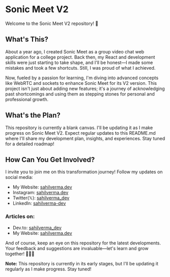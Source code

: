 # Sonic Meet V2

Welcome to the Sonic Meet V2 repository! 🚀

## What's This?

About a year ago, I created Sonic Meet as a group video chat web application for a college project. Back then, my React and development skills were just starting to take shape, and I'll be honest—I made some mistakes and took a few shortcuts. Still, I was proud of what I achieved.

Now, fueled by a passion for learning, I'm diving into advanced concepts like WebRTC and sockets to enhance Sonic Meet for its V2 version. This project isn't just about adding new features; it's a journey of acknowledging past shortcomings and using them as stepping stones for personal and professional growth.

## What's the Plan?

This repository is currently a blank canvas. I'll be updating it as I make progress on Sonic Meet V2. Expect regular updates to this README.md where I'll share my development plan, insights, and experiences. Stay tuned for a detailed roadmap!

## How Can You Get Involved?

I invite you to join me on this transformation journey! Follow my updates on social media:

- My Website: [sahilverma.dev](https://sahilverma.dev)
- Instagram: [sahilverma.dev](https://instagram.com/sahilverma.dev)
- Twitter(𝕏): [sahilverma_dev](https://twitter.com/sahilverma_dev)
- LinkedIn: [sahilverma-dev](https://www.linkedin.com/in/sahilverma-dev/)

### Articles on:

- Dev.to: [sahilverma_dev](https://dev.to/sahilverma_dev)
- My Website: [sahilverma.dev](https://dev.to/sahilverma_dev)

And of course, keep an eye on this repository for the latest developments. Your feedback and suggestions are invaluable—let's learn and grow together! 🌱👩‍💻

**Note:** This repository is currently in its early stages, but I'll be updating it regularly as I make progress. Stay tuned!
